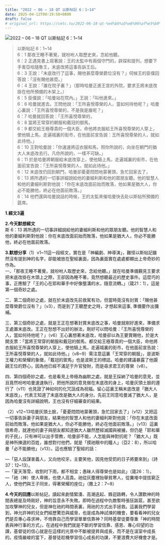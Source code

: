 ```yaml
---
title: "2022 – 06 – 18 QT 以斯帖記 6：1~14"
date: 2025-04-12T00:19:58+0800
draft: false
# original_url: https://cmtc.tw/2022-06-18-qt-%e4%bb%a5%e6%96%af%e5%b8%96%e8%a8%98-6%ef%bc%9a114
---
```


![2022 – 06 – 18 QT 以斯帖記 6：1~14](/images/qt.jpg  "2022 – 06 – 18 QT 以斯帖記 6：1~14")

> 以斯帖記 6：1~14  
> 6：1 那夜王睡不著覺，就吩咐人取歷史來，念給他聽。  
> 6：2 正遇見書上寫著說：王的太監中有兩個守門的，辟探和提列，想要下手害亞哈隨魯王，末底改將這事告訴王后。  
> 6：3 王說：「末底改行了這事，賜他甚麼尊榮爵位沒有？」伺候王的臣僕回答說：「沒有賜他甚麼。」  
> 6：4 王說：「誰在院子裏？」（那時哈曼正進王宮的外院，要求王將末底改掛在他所預備的木架上。）  
> 6：5 臣僕說：「哈曼站在院內。」王說：「叫他進來。」  
> 6：6 哈曼就進去。王問他說：「王所喜悅尊榮的人，當如何待他呢？」哈曼心裏說：「王所喜悅尊榮的，不是我是誰呢？」  
> 6：7 哈曼就回答說：「王所喜悅尊榮的，  
> 6：8 當將王常穿的朝服和戴冠的御馬，  
> 6：9 都交給王極尊貴的一個大臣，命他將衣服給王所喜悅尊榮的人穿上，使他騎上馬，走遍城裏的街市，在他面前宣告說：王所喜悅尊榮的人，就如此待他。」  
> 6：10 王對哈曼說：「你速速將這衣服和馬，照你所說的，向坐在朝門的猶大人末底改去行。凡你所說的，一樣不可缺。」  
> 6：11 於是哈曼將朝服給末底改穿上，使他騎上馬，走遍城裏的街市，在他面前宣告說：「王所喜悅尊榮的人，就如此待他。」  
> 6：12 末底改仍回到朝門，哈曼卻憂憂悶悶地蒙著頭，急忙回家去了，  
> 6：13 將所遇的一切事詳細說給他的妻細利斯和他的眾朋友聽。他的智慧人和他的妻細利斯對他說：「你在末底改面前始而敗落，他如果是猶大人，你必不能勝他，終必在他面前敗落。」  
> 6：14 他們還與哈曼說話的時候，王的太監來催哈曼快去赴以斯帖所預備的筵席。

**1.經文3遍**

**2.今天默想經文**  
斯 6：13 將所遇的一切事詳細說給他的妻細利斯和他的眾朋友聽。他的智慧人和他的妻細利斯對他說：你在末底改面前始而敗落，他如果是猶大人，你必不能勝他，終必在他面前敗落。

**3.默想分享**（1）v1~11這一段經文，實在是「神編劇、神導演」，難怪以斯帖記雖然沒有提到神的名字，卻能被放在聖經裏面，因為裏面實在處處都顯出上帝奇妙的作為。  
一、「那夜王睡不著覺，就吩咐人取歷史來，念給他聽。」就在哈曼準備覲見王要求把末底改掛在木頭上之際，王卻因為睡不著，竟然想聽最近的歷史事件。這麼巧的事，正應驗了「王的心在耶和華手中好像壟溝的水，隨意流轉。」（箴21：1），這是第一個奇妙之處。

二、第二個奇妙之處，就在於末底改先前救駕有功，但當時竟沒有封賞：「賜他甚麼尊榮爵位沒有？」（v3），而是到了王聽歷史之時，才想起來這事, 準備要作出彌補。

三、第三個奇妙之處，就是王正在想著封賞末底改之事，哈曼就剛好進來，準備求王處置末底改。王正在愁想不出好的辦法，剛好可以問哈曼：「王所喜悅尊榮的人，當如何待他呢？」（v6）王心裏想著末底改，哈曼卻以為王要賞賜他，於是大開支票：「當將王常穿的朝服和戴冠的御馬，都交給王極尊貴的一個大臣，命他將衣服給王所喜悅尊榮的人穿上，使他騎上馬，走遍城裏的街市，在他面前宣告說：王所喜悅尊榮的人，就如此待他。」（v8~9）需注意這裏「王常穿的朝服」，是波斯王權力和榮耀的象徵，「戴冠的禦馬」也是波斯王的標誌。哈曼的建議暴露了他覬覦王位的野心，因為他已經不滿足于升官發財，而是尋求君王的尊榮（v8）。

四、第四個奇妙之處，也是看見上帝極為幽默之處，就是王採納了哈曼的意見，並且竟然吩咐哈曼速速執行，把他所說的意見做在末底改的身上，哈曼灰頭土臉的遵行了（v11）也見證了神如何的化咒詛成為祝福。留心這裏王稱末底改是「猶大人末底改」，代表王知道了末底改是猶大人的身分。先前王同意哈曼滅了猶大人，是因為哈曼沒有詳細說明，王也沒有仔細審查的結果。

（2）v12~13哈曼灰頭土臉，「憂憂悶悶地蒙著頭，急忙回家去了」（v12）又把這一切事告訴妻子與朋友，結果他的智慧人和他的妻細利斯對他說：「你在末底改面前始而敗落，他如果是猶大人，你必不能勝他，終必在他面前敗落。」（v13）這裏很希奇，就連他的妻子與朋友都知道猶大人雖然歷經滅國與被擄，但仍是「耶和華的子民」，只有神可以出手管教，哈曼卻不能，人怎能與神對抗呢？「猶大人」既是神所揀選的百姓，誰想對付他們，就是「摸祂眼中的瞳人」（亞2：8），所以哈曼「必不能勝他」（v13）。這也應驗了聖經的話：

—「惡人設謀害義人，又向他咬牙。主要笑他，因見他受罰的日子將要來到」（詩37：12~13）。  
—「夏天落雪，收割时下雨，都不相宜；愚昧人得尊榮也是如此」（箴26：1）。  
—「祂（神）使人卑微，也使人高貴。祂從灰塵裡抬舉貧寒人，從糞堆中提拔窮乏人，使他們與王子同坐，得著榮耀的座位」（撒上2：7~8）

**4.今天的回應**以斯帖記，讀起來劇情緊湊、高潮迭起、鋒迴路轉，令人讚歎神的時間表總是及時剛好，神的旨意永不失敗。即時在過程中仇敵暫時張狂跋扈，甚至欲加攻擊神的兒女，但是神在祂的時間表裏，用祂的方式出手拯救。這裏我們學習到，神允許神的兒女們經歷驚恐與威脅，也是成為神試煉的機會，要看看神的兒女們是否專心尋求神，不倚靠自己而學習單單信靠神？同時基督徒要尊重「神的時間表與神行事的方式」，在過程中我們就是不斷的學習信靠、感恩、專心仰望的功課，基督徒的信心就是在這樣的光景中不斷被提昇與成長，而不是在溫室中成長的。疫情嚴峻的當下，基督徒趁機學習信心成長的功課，不要浪費大好機會才是。
